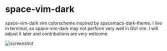 # space-vim-dark
space-vim-dark vim colorscheme inspired by spacemacs-dark-theme. I live in terminal, so space-vim-dark may not perform very well in GUI vim. I will adjust it later and contributions are very welcome.

![screenshot](https://github.com/liuchengxu/space-vim/blob/master/doc/img/screenshot.png?raw=true)
